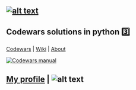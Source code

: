 [![alt text](https://img.shields.io/badge/python-3.6-red)](https://python.org)
---
## Codewars solutions in python :three:   
[Codewars](https://codewars.com) |  [Wiki](https://github.com/codewars/codewars.com/wiki) | [About](https://codewars.com/about)

[![Codewars manual](https://i.ibb.co/XDcYkZ5/codewars-manual.jpg)](https://codewars.com/about)

 ## [My profile](https://www.codewars.com/users/deedy-ru) | ![alt text](https://www.codewars.com/users/deedy-ru/badges/small)
